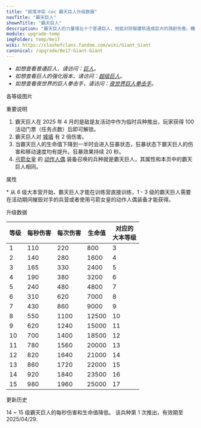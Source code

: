 ```yaml
---
title: "部落冲突 coc 霸天巨人升级数据"
navTitle: "霸天巨人"
shownTitle: "霸天巨人"
description: "霸天巨人的力量堪比十个普通巨人，他能对防御建筑造成巨大的溅射伤害。糟糕！如果他的生命值降至一半，则会进入狂暴状态，速度和力量大幅提升。"
module: upgrade-temp
imgFolder: temp/0e17
wiki: https://clashofclans.fandom.com/wiki/Giant_Giant
canonical: /upgrade/0e17-Giant-Giant
---
```


- *如想查看普通巨人，请访问：[巨人](/upgrade/0002-Giant)。*
- *如想查看巨人的强化版本，请访问：[超级巨人](/upgrade/0602-Super-Giant)。*
- *如想查看夜世界的巨人拳击手，请访问：[夜世界巨人拳击手](/upgrade/1002-Boxer-Giant)。*

<UnitInfo :folder="$frontmatter.imgFolder" imgSrc="Giant_Giant_info.png" :imgAlt="$frontmatter.navTitle" :description="$frontmatter.description" />

<SmallTitle>各等级图片</SmallTitle>

<Panel>
    <UnitImgGroup :folder="$frontmatter.imgFolder">
        <UnitImg imgTitle="所有等级" imgSrc="Giant_Giant1.png" />
    </UnitImgGroup>
</Panel>

<SmallTitle>重要说明</SmallTitle>

1. 霸天巨人在 2025 年 4 月的是敌是友活动中作为临时兵种推出，玩家获得 100 活动门票（任务点数）后即可解锁。
2. 霸天巨人对 [城墙](/upgrade/0300-Walls) 有 2 倍伤害。
3. 当霸天巨人的生命值下降到一半时会进入狂暴状态，狂暴状态下霸天巨人的伤害和移动速度均有提升。狂暴效果持续 20 秒。
4. [弓箭女皇](/upgrade/0201-Archer-Queen) 的 [动作人偶](/upgrade/0746-Action-Figure) 装备召唤的兵种就是霸天巨人，其属性和本页中的霸天巨人相同。

<SmallTitle>属性</SmallTitle>

<UnitProperties>
    <UnitProperty pKey="部队类型" pValue="地面近战单位" />
    <UnitProperty pKey="攻击偏好" pValue="防御建筑 (偏好类型 2)" :isDefensePreferredTroop="true" />
    <UnitProperty pKey="伤害类型" pValue="范围伤害" />
    <UnitProperty pKey="伤害半径" pValue="1.5 格" />
    <UnitProperty pKey="攻击的目标" pValue="仅地面目标" />
    <UnitProperty pKey="占据人口" pValue="50" />
    <UnitProperty pKey="移动速度" pValue="1.65 格/秒" />
    <UnitProperty pKey="攻击速度" pValue="2 秒/次" />
    <UnitProperty pKey="攻击距离" pValue="1 格" />
    <UnitProperty pKey="狂暴状态持续时间" pValue="20 秒" />
    <UnitProperty pKey="狂暴状态伤害增加" pValue="50%" />
    <UnitProperty pKey="狂暴状态移动速度增加" pValue="1.5 格/秒" />
    <UnitProperty pKey="所需训练营等级" pValue="1" />
    <UnitProperty pKey="所需大本等级" pValue="6<sup>*</sup>" />
    <UnitProperty pKey="训练时间" pValue="无" trainingSystem="2025" />
</UnitProperties>

\* 从 6 级大本营开始，霸天巨人才能在训练营直接训练，1 - 3 级的霸天巨人需要在活动期间摧毁对手的兵营或者使用弓箭女皇的动作人偶装备才能获得。

<SmallTitle>升级数据</SmallTitle>

<UnitTable>

| 等级 | 每秒伤害 | 每次伤害 |  生命值 |对应的<br>大本等级|
| ---- |   ---   |   ---   |    ---  |       ---      |
|   1  |   110   |   220   |    800  |        3       |
|   2  |   140   |   280   |   1600  |        4       |
|   3  |   165   |   330   |   2400  |        5       |
|   4  |   190   |   380   |   3200  |        6       |
|   5  |   240   |   480   |   4800  |        7       |
|   6  |   310   |   620   |   7000  |        8       |
|   7  |   430   |   860   |   9000  |        9       |
|   8  |   550   |  1100   |  12500  |       10       |
|   9  |   620   |  1240   |  15000  |       11       |
|  10  |   700   |  1400   |  18500  |       12       |
|  11  |   780   |  1560   |  20000  |       13       |
|  12  |   820   |  1640   |  21000  |       14       |
|  13  |   860   |  1720   |  22000  |       15       |
|  14  |   920   |  1840   |  23500  |       16       |
|  15  |   980   |  1960   |  25000  |       17       |
</UnitTable>

<SmallTitle>更新历史</SmallTitle>

<Timeline>
    <TimelineItem date="2025/04/14">
        <TimelineRow>14 ~ 15 级霸天巨人的每秒伤害和生命值降低。</TimelineRow>
    </TimelineItem>
    <TimelineItem date="2025/04/08">
        <TimelineRow>该兵种第 1 次推出，有效期至 2025/04/29.</TimelineRow>
    </TimelineItem>
    <TimelineItem :historyBottom="true" />
</Timeline>